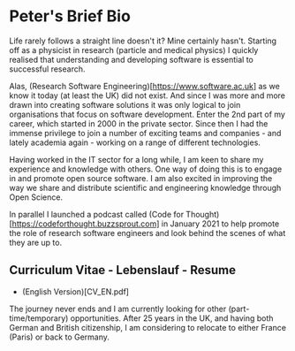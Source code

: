 # Peter's Brief Bio
Life rarely follows a straight line doesn't it?
Mine certainly hasn't. 
Starting off as a physicist in research (particle and medical physics) I quickly realised 
that understanding and developing software is essential to successful research.

Alas, (Research Software Engineering)[https://www.software.ac.uk] as we know it today (at least the UK) did not exist.
And since I was more and more drawn into creating software solutions it was only logical to join organisations that
focus on software development.
Enter the 2nd part of my career, which started in 2000 in the private sector. 
Since then I had the immense privilege to join a number of exciting teams and companies - and lately academia again - working 
on a range of different technologies. 

Having worked in the IT sector for a long while, I am keen to share my experience and knowledge with others. 
One way of doing this is to engage in and promote open source software. I am also excited in improving the way we share
and distribute scientific and engineering knowledge through Open Science.

In parallel I launched a podcast called (Code for Thought)[https://codeforthought.buzzsprout.com] in January 2021 to help
promote the role of research software engineers and look behind the scenes of what they are up to.


## Curriculum Vitae - Lebenslauf - Resume

- (English Version)[CV_EN.pdf]

The journey never ends and I am currently looking for other (part-time/temporary) opportunities.
After 25 years in the UK, and having both German and British citizenship, I am considering to relocate 
to either France (Paris) or back to Germany.

